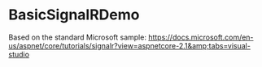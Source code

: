 # BasicSignalRDemo
Based on the standard Microsoft sample: https://docs.microsoft.com/en-us/aspnet/core/tutorials/signalr?view=aspnetcore-2.1&amp;tabs=visual-studio
